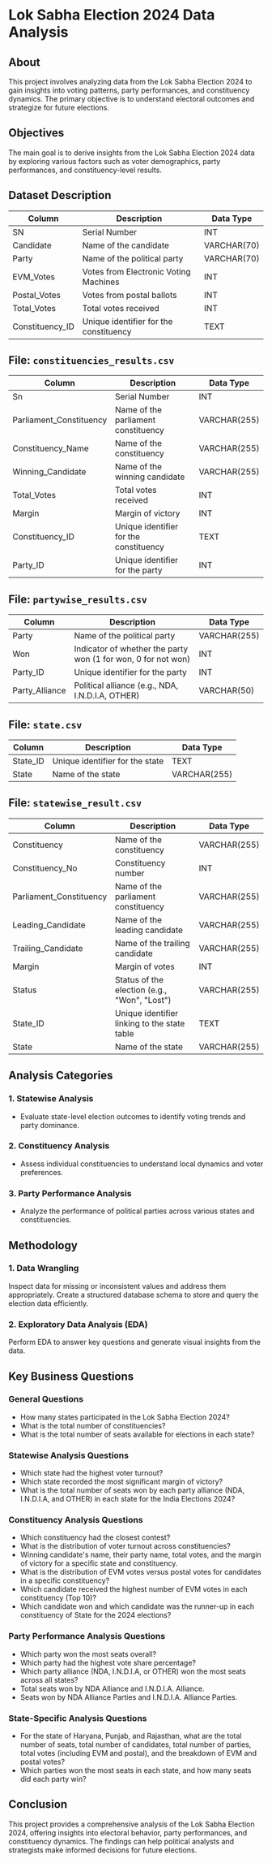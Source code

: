 <!DOCTYPE html>
<html lang="en">
<head>
    <meta charset="UTF-8">
    <meta name="viewport" content="width=device-width, initial-scale=1.0">
    <title>Lok Sabha Election 2024 Data Analysis</title>
</head>
<body>
<h1>Lok Sabha Election 2024 Data Analysis</h1>
<h2>About</h2>
<p>This project involves analyzing data from the Lok Sabha Election 2024 to gain insights into voting patterns, party performances, and constituency dynamics. The primary objective is to understand electoral outcomes and strategize for future elections.</p>
<h2>Objectives</h2>
<p>The main goal is to derive insights from the Lok Sabha Election 2024 data by exploring various factors such as voter demographics, party performances, and constituency-level results.</p>
<h2>Dataset Description</h2>
<table>
            <thead>
                <tr>
                    <th>Column</th>
                    <th>Description</th>
                    <th>Data Type</th>
                </tr>
            </thead>
            <tbody>
                <tr>
                    <td>SN</td>
                    <td>Serial Number</td>
                    <td>INT</td>
                </tr>
                <tr>
                    <td>Candidate</td>
                    <td>Name of the candidate</td>
                    <td>VARCHAR(70)</td>
                </tr>
                <tr>
                    <td>Party</td>
                    <td>Name of the political party</td>
                    <td>VARCHAR(70)</td>
                </tr>
                <tr>
                    <td>EVM_Votes</td>
                    <td>Votes from Electronic Voting Machines</td>
                    <td>INT</td>
                </tr>
                <tr>
                    <td>Postal_Votes</td>
                    <td>Votes from postal ballots</td>
                    <td>INT</td>
                </tr>
                <tr>
                    <td>Total_Votes</td>
                    <td>Total votes received</td>
                    <td>INT</td>
                </tr>
                <tr>
                    <td>Constituency_ID</td>
                    <td>Unique identifier for the constituency</td>
                    <td>TEXT</td>
                </tr>
            </tbody>
        </table>
        <h2>File: <code>constituencies_results.csv</code></h2>
        <table>
            <thead>
                <tr>
                    <th>Column</th>
                    <th>Description</th>
                    <th>Data Type</th>
                </tr>
            </thead>
            <tbody>
                <tr>
                    <td>Sn</td>
                    <td>Serial Number</td>
                    <td>INT</td>
                </tr>
                <tr>
                    <td>Parliament_Constituency</td>
                    <td>Name of the parliament constituency</td>
                    <td>VARCHAR(255)</td>
                </tr>
                <tr>
                    <td>Constituency_Name</td>
                    <td>Name of the constituency</td>
                    <td>VARCHAR(255)</td>
                </tr>
                <tr>
                    <td>Winning_Candidate</td>
                    <td>Name of the winning candidate</td>
                    <td>VARCHAR(255)</td>
                </tr>
                <tr>
                    <td>Total_Votes</td>
                    <td>Total votes received</td>
                    <td>INT</td>
                </tr>
                <tr>
                    <td>Margin</td>
                    <td>Margin of victory</td>
                    <td>INT</td>
                </tr>
                <tr>
                    <td>Constituency_ID</td>
                    <td>Unique identifier for the constituency</td>
                    <td>TEXT</td>
                </tr>
                <tr>
                    <td>Party_ID</td>
                    <td>Unique identifier for the party</td>
                    <td>INT</td>
                </tr>
            </tbody>
        </table>
        <h2>File: <code>partywise_results.csv</code></h2>
        <table>
            <thead>
                <tr>
                    <th>Column</th>
                    <th>Description</th>
                    <th>Data Type</th>
                </tr>
            </thead>
            <tbody>
                <tr>
                    <td>Party</td>
                    <td>Name of the political party</td>
                    <td>VARCHAR(255)</td>
                </tr>
                <tr>
                    <td>Won</td>
                    <td>Indicator of whether the party won (1 for won, 0 for not won)</td>
                    <td>INT</td>
                </tr>
                <tr>
                    <td>Party_ID</td>
                    <td>Unique identifier for the party</td>
                    <td>INT</td>
                </tr>
                <tr>
                    <td>Party_Alliance</td>
                    <td>Political alliance (e.g., NDA, I.N.D.I.A, OTHER)</td>
                    <td>VARCHAR(50)</td>
                </tr>
            </tbody>
        </table>
        <h2>File: <code>state.csv</code></h2>
        <table>
            <thead>
                <tr>
                    <th>Column</th>
                    <th>Description</th>
                    <th>Data Type</th>
                </tr>
            </thead>
            <tbody>
                <tr>
                    <td>State_ID</td>
                    <td>Unique identifier for the state</td>
                    <td>TEXT</td>
                </tr>
                <tr>
                    <td>State</td>
                    <td>Name of the state</td>
                    <td>VARCHAR(255)</td>
                </tr>
            </tbody>
        </table>
        <h2>File: <code>statewise_result.csv</code></h2>
        <table>
            <thead>
                <tr>
                    <th>Column</th>
                    <th>Description</th>
                    <th>Data Type</th>
                </tr>
            </thead>
            <tbody>
                <tr>
                    <td>Constituency</td>
                    <td>Name of the constituency</td>
                    <td>VARCHAR(255)</td>
                </tr>
                <tr>
                    <td>Constituency_No</td>
                    <td>Constituency number</td>
                    <td>INT</td>
                </tr>
                <tr>
                    <td>Parliament_Constituency</td>
                    <td>Name of the parliament constituency</td>
                    <td>VARCHAR(255)</td>
                </tr>
                <tr>
                    <td>Leading_Candidate</td>
                    <td>Name of the leading candidate</td>
                    <td>VARCHAR(255)</td>
                </tr>
                <tr>
                    <td>Trailing_Candidate</td>
                    <td>Name of the trailing candidate</td>
                    <td>VARCHAR(255)</td>
                </tr>
                <tr>
                    <td>Margin</td>
                    <td>Margin of votes</td>
                    <td>INT</td>
                </tr>
                <tr>
                    <td>Status</td>
                    <td>Status of the election (e.g., "Won", "Lost")</td>
                    <td>VARCHAR(255)</td>
                </tr>
                <tr>
                    <td>State_ID</td>
                    <td>Unique identifier linking to the state table</td>
                    <td>TEXT</td>
                </tr>
                <tr>
                    <td>State</td>
                    <td>Name of the state</td>
                    <td>VARCHAR(255)</td>
                </tr>
            </tbody>
        </table>
<h2>Analysis Categories</h2>
<h3>1. Statewise Analysis</h3>
<ul>
    <li>Evaluate state-level election outcomes to identify voting trends and party dominance.</li>
</ul>
<h3>2. Constituency Analysis</h3>
<ul>
    <li>Assess individual constituencies to understand local dynamics and voter preferences.</li>
</ul>
<h3>3. Party Performance Analysis</h3>
<ul>
    <li>Analyze the performance of political parties across various states and constituencies.</li>
</ul>
<h2>Methodology</h2>
<h3>1. Data Wrangling</h3>
<p>Inspect data for missing or inconsistent values and address them appropriately. Create a structured database schema to store and query the election data efficiently.</p>
<h3>2. Exploratory Data Analysis (EDA)</h3>
<p>Perform EDA to answer key questions and generate visual insights from the data.</p>
<h2>Key Business Questions</h2>
<h3>General Questions</h3>
<ul>
    <li>How many states participated in the Lok Sabha Election 2024?</li>
    <li>What is the total number of constituencies?</li>
    <li>What is the total number of seats available for elections in each state?</li>
</ul>
<h3>Statewise Analysis Questions</h3>
<ul>
    <li>Which state had the highest voter turnout?</li>
    <li>Which state recorded the most significant margin of victory?</li>
    <li>What is the total number of seats won by each party alliance (NDA, I.N.D.I.A, and OTHER) in each state for the India Elections 2024?</li>
</ul>
<h3>Constituency Analysis Questions</h3>
<ul>
    <li>Which constituency had the closest contest?</li>
    <li>What is the distribution of voter turnout across constituencies?</li>
    <li>Winning candidate's name, their party name, total votes, and the margin of victory for a specific state and constituency.</li>
    <li>What is the distribution of EVM votes versus postal votes for candidates in a specific constituency?</li>
    <li>Which candidate received the highest number of EVM votes in each constituency (Top 10)?</li>
    <li>Which candidate won and which candidate was the runner-up in each constituency of State for the 2024 elections?</li>
</ul>
<h3>Party Performance Analysis Questions</h3>
<ul>
    <li>Which party won the most seats overall?</li>
    <li>Which party had the highest vote share percentage?</li>
    <li>Which party alliance (NDA, I.N.D.I.A, or OTHER) won the most seats across all states?</li>
    <li>Total seats won by NDA Alliance and I.N.D.I.A. Alliance.</li>
    <li>Seats won by NDA Alliance Parties and I.N.D.I.A. Alliance Parties.</li>
</ul>
<h3>State-Specific Analysis Questions</h3>
<ul>
    <li>For the state of Haryana, Punjab, and Rajasthan, what are the total number of seats, total number of candidates, total number of parties, total votes (including EVM and postal), and the breakdown of EVM and postal votes?</li>
    <li>Which parties won the most seats in each state, and how many seats did each party win?</li>
</ul>
<h2>Conclusion</h2>
<p>This project provides a comprehensive analysis of the Lok Sabha Election 2024, offering insights into electoral behavior, party performances, and constituency dynamics. The findings can help political analysts and strategists make informed decisions for future elections.</p>
</body>
</html>

